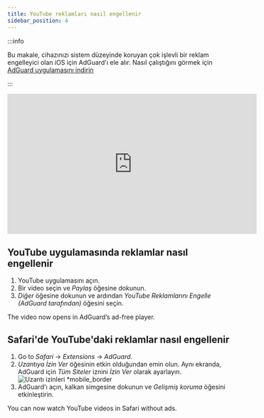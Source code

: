 ```yaml
---
title: YouTube reklamları nasıl engellenir
sidebar_position: 4
---
```


:::info

Bu makale, cihazınızı sistem düzeyinde koruyan çok işlevli bir reklam engelleyici olan iOS için AdGuard'ı ele alır. Nasıl çalıştığını görmek için [AdGuard uygulamasını indirin](https://agrd.io/download-kb-adblock)

:::  

<iframe width="560" height="315" class="youtube-video" src="https://www.youtube-nocookie.com/embed/YW9Ojcm1Gkg" title="YouTube video oynatıcı" frameborder="0" allow="accelerometer; autoplay; clipboard-write; encrypted-media; gyroscope; picture-in-picture" allowfullscreen></iframe>

## YouTube uygulamasında reklamlar nasıl engellenir

1. YouTube uygulamasını açın.
1. Bir video seçin ve *Paylaş* öğesine dokunun.
1. *Diğer* öğesine dokunun ve ardından *YouTube Reklamlarını Engelle (AdGuard tarafından)* öğesini seçin.

The video now opens in AdGuard’s ad-free player.

## Safari'de YouTube'daki reklamlar nasıl engellenir

1. Go to *Safari* → *Extensions* → *AdGuard*.
1. *Uzantıya İzin Ver* öğesinin etkin olduğundan emin olun. Aynı ekranda, AdGuard için *Tüm Siteler* iznini *İzin Ver* olarak ayarlayın. ![Uzantı izinleri *mobile_border](https://cdn.adtidy.org/content/kb/ad_blocker/iOS/extensions_allow.jpg)
1. AdGuard'ı açın, kalkan simgesine dokunun ve *Gelişmiş koruma* öğesini etkinleştirin.

You can now watch YouTube videos in Safari without ads.
